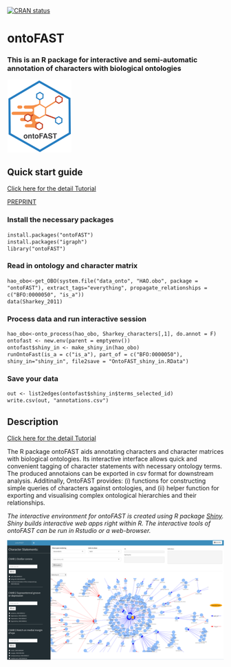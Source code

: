 [![CRAN status](https://www.r-pkg.org/badges/version/ontoFAST)](https://CRAN.R-project.org/package=ontoFAST)

# ontoFAST
### This is an R package for interactive and semi-automatic annotation of characters with biological ontologies

 <p align="left">
  <img src="https://github.com/sergeitarasov/ontoFAST/blob/master/test/Icon_ontofast_new.png" width="150" title="hover text">
</p>  


## Quick start guide
[Click here for the detail Tutorial](https://github.com/sergeitarasov/ontoFAST/wiki)

[PREPRINT](https://www.biorxiv.org/content/10.1101/2021.05.11.443562v1)

### Install the necessary packages
```{r}
install.packages("ontoFAST")
install.packages("igraph")
library("ontoFAST")
```

### Read in ontology and character matrix
```{r}
hao_obo<-get_OBO(system.file("data_onto", "HAO.obo", package = "ontoFAST"), extract_tags="everything", propagate_relationships = c("BFO:0000050", "is_a"))
data(Sharkey_2011)
```

### Process data and run interactive session
```{r}
hao_obo<-onto_process(hao_obo, Sharkey_characters[,1], do.annot = F)
ontofast <- new.env(parent = emptyenv())
ontofast$shiny_in <- make_shiny_in(hao_obo)
runOntoFast(is_a = c("is_a"), part_of = c("BFO:0000050"), shiny_in="shiny_in", file2save = "OntoFAST_shiny_in.RData")
```

### Save your data
```{r}
out <- list2edges(ontofast$shiny_in$terms_selected_id)
write.csv(out, "annotations.csv")
```

## Description

[Click here for the detail Tutorial](https://github.com/sergeitarasov/ontoFAST/wiki)


The R package ontoFAST aids annotating characters and character matrices with biological ontologies. Its interactive interface allows quick and convenient tagging of character statements with necessary ontology terms. The produced annotaions can be exported in csv format for downstream analysis. Additinally, OntoFAST provides: (i) functions for constructing simple queries of characters against ontologies, and (ii) helper function for exporting and visualising complex ontological hierarchies and their relationships.

*The interactive environment for ontoFAST is created using R package [Shiny](https://shiny.rstudio.com/). Shiny builds interactive web apps right within R. The interactive tools of ontoFAST can be run in Rstudio or a web-browser.*

![The interactive interface of ontoFAST](https://raw.githubusercontent.com/sergeitarasov/ontoFAST/master/test/ontoFAST.png)
